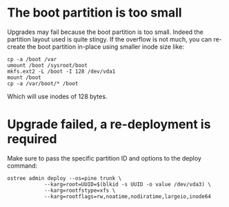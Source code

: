 # The boot partition is too small
Upgrades may fail because the boot partition is too small. Indeed the partition layout used is quite stingy. 
If the overflow is not much, you can re-create the boot partition in-place using smaller inode size like:

``` shell
cp -a /boot /var
umount /boot /sysroot/boot
mkfs.ext2 -L /boot -I 128 /dev/vda1
mount /boot
cp -a /var/boot/* /boot
```

Which will use inodes of 128 bytes.

# Upgrade failed, a re-deployment is required
Make sure to pass the specific partition ID and options to the deploy command:

``` shell
ostree admin deploy --os=pine trunk \
            --karg=root=UUID=$(blkid -s UUID -o value /dev/vda3) \
            --karg=rootfstype=xfs \
            --karg=rootflags=rw,noatime,nodiratime,largeio,inode64
```
